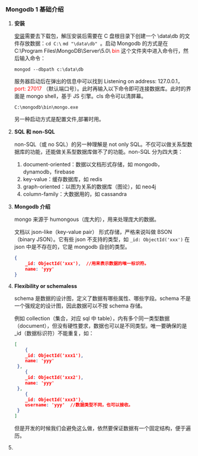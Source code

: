### Mongodb 1 基础介绍

1. **安装**

   [安装](https://www.runoob.com/mongodb/mongodb-window-install.html#:~:text=%E5%AE%89%E8%A3%85MongoDB%E6%9C%8D%E5%8A%A1,%E4%B9%8B%E5%89%8D%E5%88%9B%E5%BB%BA%E7%9A%84%E9%85%8D%E7%BD%AE%E6%96%87%E4%BB%B6%E3%80%82&text=%E8%A6%81%E4%BD%BF%E7%94%A8%E5%A4%87%E7%94%A8dbpath%EF%BC%8C%E5%8F%AF%E4%BB%A5,%E9%80%9A%E8%BF%87%2D%2Ddbpath%20%E9%80%89%E9%A1%B9%E6%8C%87%E5%AE%9A%E3%80%82)需要去下载包，解压安装后需要在 C 盘根目录下创建一个 \data\db 的文件存放数据：`cd C:\`
   `md "\data\db" `。启动 Mongodb 的方式是在 C:\Program Files\MongoDB\Server\5.0\ <font color='red'>bin</font> 这个文件夹中进入命令行，然后输入命令：

   ```
   mongod --dbpath c:\data\db
   ```

   服务器启动后在弹出的信息中可以找到 Listening on address: 127.0.0.1，<font color='red'>port: 27017</font> （默认端口号）。此时再输入以下命令即可连接数据库。此时的界面是 mongo shell，基于 JS 引擎。cls 命令可以清屏幕。

   ```
   C:\mongodb\bin\mongo.exe
   ```

   

   另一种启动方式是配置文件,部署时用。

   

2. **SQL 和 non-SQL**

   non-SQL（或 no SQL）的另一种理解是 not only SQL。不仅可以做关系型数据库的功能，还能做关系型数据库做不了的功能。non-SQL 分为四大类：

   1. document-oriented：数据以文档形式存储，如 mongodb，dynamodb，firebase
   2. key-value：缓存数据库，如 redis
   3. graph-oriented：以图为关系的数据库（图论），如 neo4j
   4. column-family：大数据用的，如 cassandra

   

3. **Mongodb 介绍**

   mongo 来源于 humongous（庞大的），用来处理庞大的数据。

   文档以 json-like（key-value pair） 形式存储，严格来说叫做 BSON（binary JSON）。它有些 json 不支持的类型，如 `_id: ObjectId('xxx')` 在 json 中是不存在的，它是 mongodb 自创的类型。

   ```json
   {
       _id: ObjectId('xxx'),  //用来表示数据的唯一标识符。
       name: 'yyy'
   }
   ```

   

4. **Flexibility or schemaless**

   schema 是数据的设计图，定义了数据有哪些属性、哪些字段。schema 不是一个强规定的设计图，因此数据可以不按 schema 存储。

   例如 collection（集合，对应 sql 中 table），内有多个同一类型数据（document），但没有硬性要求，数据也可以是不同类型。唯一要确保的是 _id（数据标识符）不能重复，如：

   ```json
   [
       {
       _id: ObjectId('xxx1'),
       name: 'yyy'
   	},	
       {
       _id: ObjectId('xxx2'),  
       name: 'yyy'
   	},
       {
       _id: ObjectId('xxx3'),  
       username: 'yyy'  //数据类型不同，也可以接收。
   	}
   ]
   ```

   但是开发的时候我们会避免这么做，依然要保证数据有一个固定结构，便于遍历。

   

5. 
